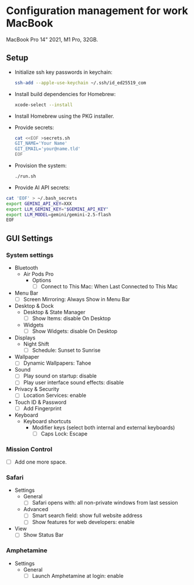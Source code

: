 # Configuration management for work MacBook

MacBook Pro 14" 2021, M1 Pro, 32GB.

## Setup

- Initialize ssh key passwords in keychain:

  ```sh
  ssh-add --apple-use-keychain ~/.ssh/id_ed25519_com
  ```

- Install build dependencies for Homebrew:

  ```sh
  xcode-select --install
  ```

- Install Homebrew using the PKG installer.

- Provide secrets:

  ```sh
  cat <<EOF >secrets.sh
  GIT_NAME='Your Name'
  GIT_EMAIL='your@name.tld'
  EOF
  ```

- Provision the system:

  ```sh
  ./run.sh
  ```

- Provide AI API secrets:

```sh
cat 'EOF' > ~/.bash_secrets
export GEMINI_API_KEY=XXX
export LLM_GEMINI_KEY="$GEMINI_API_KEY"
export LLM_MODEL=gemini/gemini-2.5-flash
EOF
```

## GUI Settings

### System settings

- Bluetooth
  - Air Pods Pro
    - Options
      - [ ] Connect to This Mac: When Last Connected to This Mac
- Menu Bar
  - [ ] Screen Mirroring: Always Show in Menu Bar
- Desktop & Dock
  - Desktop & State Manager
    - [ ] Show Items: disable On Desktop
  - Widgets
    - [ ] Show Widgets: disable On Desktop
- Displays
  - Night Shift
    - [ ] Schedule: Sunset to Sunrise
- Wallpaper
  - [ ] Dynamic Wallpapers: Tahoe
- Sound
  - [ ] Play sound on startup: disable
  - [ ] Play user interface sound effects: disable
- Privacy & Security
  - [ ] Location Services: enable
- Touch ID & Password
  - [ ] Add Fingerprint
- Keyboard
  - Keyboard shortcuts
    - Modifier keys (select both internal and external keyboards)
      - [ ] Caps Lock: Escape

### Mission Control

- [ ] Add one more space.

### Safari

- Settings
  - General
    - [ ] Safari opens with: all non-private windows from last session
  - Advanced
    - [ ] Smart search field: show full website address
    - [ ] Show features for web developers: enable
- View
  - [ ] Show Status Bar

### Amphetamine

- Settings
  - General
    - [ ] Launch Amphetamine at login: enable
